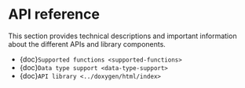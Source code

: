 <head>
  <meta charset="UTF-8">
  <meta name="description" content="rocDecode API reference">
  <meta name="keywords" content="API reference, rocDecode, AMD, ROCm">
</head>

# API reference

This section provides technical descriptions and important information about the different APIs and library components.

* {doc}`Supported functions <supported-functions>`
* {doc}`Data type support <data-type-support>`
* {doc}`API library <../doxygen/html/index>`
